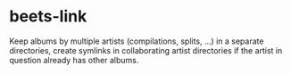 # beets-link

Keep albums by multiple artists (compilations, splits, ...) in a separate directories, create symlinks in collaborating artist directories if the artist in question already has other albums.
